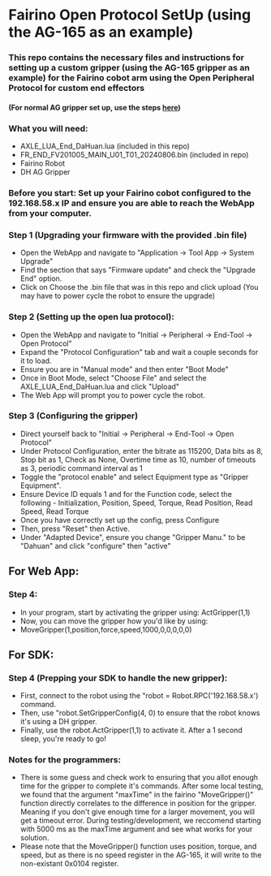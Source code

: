 # Fairino Open Protocol SetUp (using the AG-165 as an example)
### This repo contains the necessary files and instructions for setting up a custom gripper (using the AG-165 gripper as an example) for the Fairino cobot arm using the Open Peripheral Protocol for custom end effectors
#### (For normal AG gripper set up, use the steps [here](https://support.devonics.com/agent/devonics/devonics/knowledge-base/page?articlestatus=latest#Solutions/dv/1167406000002619248/en))

### What you will need:
- AXLE_LUA_End_DaHuan.lua (included in this repo)
- FR_END_FV201005_MAIN_U01_T01_20240806.bin (included in repo)
- Fairino Robot
- DH AG Gripper

### Before you start: Set up your Fairino cobot configured to the 192.168.58.x IP and ensure you are able to reach the WebApp from your computer.

### Step 1 (Upgrading your firmware with the provided .bin file)
- Open the WebApp and navigate to "Application -> Tool App -> System Upgrade"
- Find the section that says "Firmware update" and check the "Upgrade End" option.
- Click on Choose the .bin file that was in this repo and click upload (You may have to power cycle the robot to ensure the upgrade)
### Step 2 (Setting up the open lua protocol):
 - Open the WebApp and navigate to "Initial -> Peripheral -> End-Tool -> Open Protocol"
 - Expand the "Protocol Configuration" tab and wait a couple seconds for it to load.
 - Ensure you are in "Manual mode" and then enter "Boot Mode"
 - Once in Boot Mode, select "Choose File" and select the AXLE_LUA_End_DaHuan.lua and click "Upload" 
 - The Web App will prompt you to power cycle the robot.

### Step 3 (Configuring the gripper)
- Direct yourself back to "Initial -> Peripheral -> End-Tool -> Open Protocol"
- Under Protocol Configuration, enter the bitrate as 115200, Data bits as 8, Stop bit as 1, Check as None, Overtime time as 10, number of timeouts as 3, periodic command interval as 1
- Toggle the "protocol enable" and select Equipment type as "Gripper Equipment".
- Ensure Device ID equals 1 and for the Function code, select the following
      - Initialization, Position, Speed, Torque, Read Position, Read Speed, Read Torque
- Once you have correctly set up the config, press Configure
- Then, press "Reset" then Active.
- Under "Adapted Device", ensure you change "Gripper Manu." to be "Dahuan" and click "configure" then "active"

## For Web App:
### Step 4:
- In your program, start by activating the gripper using: ActGripper(1,1)
- Now, you can move the gripper how you'd like by using:
- MoveGripper(1,position,force,speed,1000,0,0,0,0,0)

## For SDK:
### Step 4 (Prepping your SDK to handle the new gripper):
- First, connect to the robot using the "robot = Robot.RPC('192.168.58.x') command.
- Then, use "robot.SetGripperConfig(4, 0) to ensure that the robot knows it's using a DH gripper.
- Finally, use the robot.ActGripper(1,1) to activate it. After a 1 second sleep, you're ready to go!

### Notes for the programmers:
- There is some guess and check work to ensuring that you allot enough time for the gripper to complete it's commands. After some local testing, we found that the argument "maxTime" in the fairino "MoveGripper()" function directly correlates to the difference in position for the gripper. Meaning if you don't give enough time for a larger movement, you will get a timeout error. During testing/development, we reccomend starting with 5000 ms as the maxTime argument and see what works for your solution.
- Please note that the MoveGripper() function uses position, torque, and speed, but as there is no speed register in the AG-165, it will write to the non-existant 0x0104 register.
